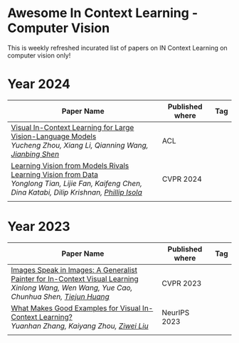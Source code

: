 # Awesome In Context Learning - Computer Vision
This is weekly refreshed incurated list of papers on IN Context Learning on computer vision only!
# Year 2024
| Paper Name    | Published where | Tag |
| -------- | ------- | ------|
|[Visual In-Context Learning for Large Vision-Language Models](https://arxiv.org/abs/2402.11574)<br>*Yucheng Zhou, Xiang Li, Qianning Wang, [Jianbing Shen](https://scholar.google.com/citations?hl=en&user=_Q3NTToAAAAJ)*|ACL||
|[Learning Vision from Models Rivals Learning Vision from Data](https://openaccess.thecvf.com/content/CVPR2024/papers/Tian_Learning_Vision_from_Models_Rivals_Learning_Vision_from_Data_CVPR_2024_paper.pdf)<br>*Yonglong Tian, Lijie Fan, Kaifeng Chen, Dina Katabi, Dilip Krishnan, [Phillip Isola](https://scholar.google.com/citations?hl=en&user=ROILf3EAAAAJ&view_op=list_works&sortby=pubdate)*|CVPR 2024||
|     |     ||
# Year 2023
| Paper Name    | Published where | Tag |
| -------- | ------- | ------|
|[Images Speak in Images: A Generalist Painter for In-Context Visual Learning](https://openaccess.thecvf.com/content/CVPR2023/html/Wang_Images_Speak_in_Images_A_Generalist_Painter_for_In-Context_Visual_CVPR_2023_paper.html)<br> *Xinlong Wang, Wen Wang, Yue Cao, Chunhua Shen, [Tiejun Huang](https://scholar.google.com/citations?hl=en&user=knvEK4AAAAAJ&view_op=list_works&sortby=pubdate)*  | CVPR 2023    ||
|[What Makes Good Examples for Visual In-Context Learning?](https://proceedings.neurips.cc/paper_files/paper/2023/hash/398ae57ed4fda79d0781c65c926d667b-Abstract-Conference.html) <br>*Yuanhan Zhang, Kaiyang Zhou, [Ziwei Liu](https://scholar.google.com/citations?hl=en&user=lc45xlcAAAAJ&view_op=list_works&sortby=pubdate)* | NeurIPS 2023    ||
|     |     ||
